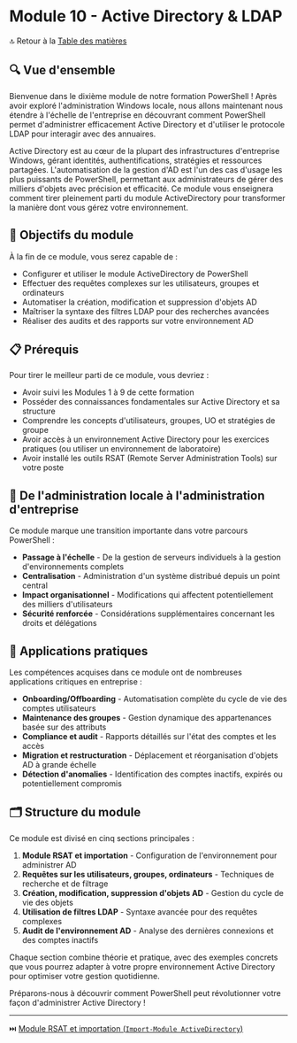 # Module 10 - Active Directory & LDAP

🔝 Retour à la [Table des matières](/SOMMAIRE.md)

## 🔍 Vue d'ensemble

Bienvenue dans le dixième module de notre formation PowerShell ! Après avoir exploré l'administration Windows locale, nous allons maintenant nous étendre à l'échelle de l'entreprise en découvrant comment PowerShell permet d'administrer efficacement Active Directory et d'utiliser le protocole LDAP pour interagir avec des annuaires.

Active Directory est au cœur de la plupart des infrastructures d'entreprise Windows, gérant identités, authentifications, stratégies et ressources partagées. L'automatisation de la gestion d'AD est l'un des cas d'usage les plus puissants de PowerShell, permettant aux administrateurs de gérer des milliers d'objets avec précision et efficacité. Ce module vous enseignera comment tirer pleinement parti du module ActiveDirectory pour transformer la manière dont vous gérez votre environnement.

## 🎯 Objectifs du module

À la fin de ce module, vous serez capable de :

- Configurer et utiliser le module ActiveDirectory de PowerShell
- Effectuer des requêtes complexes sur les utilisateurs, groupes et ordinateurs
- Automatiser la création, modification et suppression d'objets AD
- Maîtriser la syntaxe des filtres LDAP pour des recherches avancées
- Réaliser des audits et des rapports sur votre environnement AD

## 📋 Prérequis

Pour tirer le meilleur parti de ce module, vous devriez :

- Avoir suivi les Modules 1 à 9 de cette formation
- Posséder des connaissances fondamentales sur Active Directory et sa structure
- Comprendre les concepts d'utilisateurs, groupes, UO et stratégies de groupe
- Avoir accès à un environnement Active Directory pour les exercices pratiques (ou utiliser un environnement de laboratoire)
- Avoir installé les outils RSAT (Remote Server Administration Tools) sur votre poste

## 🏢 De l'administration locale à l'administration d'entreprise

Ce module marque une transition importante dans votre parcours PowerShell :

- **Passage à l'échelle** - De la gestion de serveurs individuels à la gestion d'environnements complets
- **Centralisation** - Administration d'un système distribué depuis un point central
- **Impact organisationnel** - Modifications qui affectent potentiellement des milliers d'utilisateurs
- **Sécurité renforcée** - Considérations supplémentaires concernant les droits et délégations

## 💼 Applications pratiques

Les compétences acquises dans ce module ont de nombreuses applications critiques en entreprise :

- **Onboarding/Offboarding** - Automatisation complète du cycle de vie des comptes utilisateurs
- **Maintenance des groupes** - Gestion dynamique des appartenances basée sur des attributs
- **Compliance et audit** - Rapports détaillés sur l'état des comptes et les accès
- **Migration et restructuration** - Déplacement et réorganisation d'objets AD à grande échelle
- **Détection d'anomalies** - Identification des comptes inactifs, expirés ou potentiellement compromis

## 🗂️ Structure du module

Ce module est divisé en cinq sections principales :

1. **Module RSAT et importation** - Configuration de l'environnement pour administrer AD
2. **Requêtes sur les utilisateurs, groupes, ordinateurs** - Techniques de recherche et de filtrage
3. **Création, modification, suppression d'objets AD** - Gestion du cycle de vie des objets
4. **Utilisation de filtres LDAP** - Syntaxe avancée pour des requêtes complexes
5. **Audit de l'environnement AD** - Analyse des dernières connexions et des comptes inactifs

Chaque section combine théorie et pratique, avec des exemples concrets que vous pourrez adapter à votre propre environnement Active Directory pour optimiser votre gestion quotidienne.

Préparons-nous à découvrir comment PowerShell peut révolutionner votre façon d'administrer Active Directory !

---

⏭️ [Module RSAT et importation (`Import-Module ActiveDirectory`)](/09-active-directory/01-rsat.md)
